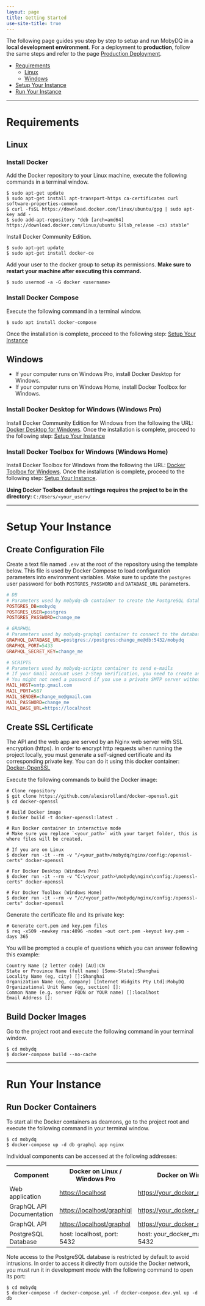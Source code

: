 ```yaml
---
layout: page
title: Getting Started
use-site-title: true
---
```


The following page guides you step by step to setup and run MobyDQ in a **local development environment**. For a deployment to **production**, follow the same steps and refer to the page [Production Deployment](/mobydq/pages/productiondeployment).

-   [Requirements](#requirements)
    -   [Linux](#linux)
    -   [Windows](#windows)
-   [Setup Your Instance](#setup-your-instance)
-   [Run Your Instance](#run-your-instance)

---

# Requirements

## Linux

### Install Docker

Add the Docker repository to your Linux machine, execute the following commands in a terminal window.

```shell
$ sudo apt-get update
$ sudo apt-get install apt-transport-https ca-certificates curl software-properties-common
$ curl -fsSL https://download.docker.com/linux/ubuntu/gpg | sudo apt-key add -
$ sudo add-apt-repository "deb [arch=amd64] https://download.docker.com/linux/ubuntu $(lsb_release -cs) stable"
```

Install Docker Community Edition.

```shell
$ sudo apt-get update
$ sudo apt-get install docker-ce
```

Add your user to the docker group to setup its permissions. **Make sure to restart your machine after executing this command.**

```shell
$ sudo usermod -a -G docker <username>
```

### Install Docker Compose

Execute the following command in a terminal window.

```shell
$ sudo apt install docker-compose
```

Once the installation is complete, proceed to the following step: [Setup Your Instance](#setup-your-instance)

## Windows

-   If your computer runs on Windows Pro, install Docker Desktop for Windows.
-   If your computer runs on Windows Home, install Docker Toolbox for Windows.

### Install Docker Desktop for Windows (Windows Pro)

Install Docker Community Edition for Windows from the following the URL: [Docker Desktop for Windows](https://hub.docker.com/editions/community/docker-ce-desktop-windows). Once the installation is complete, proceed to the following step: [Setup Your Instance](#setup-your-instance)

### Install Docker Toolbox for Windows (Windows Home)

Install Docker Toolbox for Windows from the following the URL: [Docker Toolbox for Windows](https://docs.docker.com/toolbox/overview). Once the installation is complete, proceed to the following step: [Setup Your Instance](#setup-your-instance).

**Using Docker Toolbox default settings requires the project to be in the directory:** `C:/Users/<your_user>/`

---

# Setup Your Instance

## Create Configuration File

Create a text file named `.env` at the root of the repository using the template below. This file is used by Docker Compose to load configuration parameters into environment variables. Make sure to update the `postgres` user password for both `POSTGRES_PASSWORD` and `DATABASE_URL` parameters.

```ini
# DB
# Parameters used by mobydq-db container to create the PostgreSQL database
POSTGRES_DB=mobydq
POSTGRES_USER=postgres
POSTGRES_PASSWORD=change_me

# GRAPHQL
# Parameters used by mobydq-graphql container to connect to the database
GRAPHQL_DATABASE_URL=postgres://postgres:change_me@db:5432/mobydq
GRAPHQL_PORT=5433
GRAPHQL_SECRET_KEY=change_me

# SCRIPTS
# Parameters used by mobydq-scripts container to send e-mails
# If your Gmail account uses 2-Step Verification, you need to create an App password: https://support.google.com/accounts/answer/185833
# You might not need a password if you use a private SMTP server without authentication
MAIL_HOST=smtp.gmail.com
MAIL_PORT=587
MAIL_SENDER=change_me@gmail.com
MAIL_PASSWORD=change_me
MAIL_BASE_URL=https://localhost
```

## Create SSL Certificate

The API and the web app are served by an Nginx web server with SSL encryption (https). In order to encrypt http requests when running the project locally, you must generate a self-signed certificate and its corresponding private key. You can do it using this docker container: [Docker-OpenSSL](https://github.com/alexisrolland/docker-openssl)

Execute the following commands to build the Docker image:

```shell
# Clone repository
$ git clone https://github.com/alexisrolland/docker-openssl.git
$ cd docker-openssl

# Build Docker image
$ docker build -t docker-openssl:latest .

# Run Docker container in interactive mode
# Make sure you replace `<your_path>` with your target folder, this is where files will be created.

# If you are on Linux
$ docker run -it --rm -v "/<your_path>/mobydq/nginx/config:/openssl-certs" docker-openssl

# For Docker Desktop (Windows Pro)
$ docker run -it --rm -v "C:\<your_path>\mobydq\nginx\config:/openssl-certs" docker-openssl

# For Docker Toolbox (Windows Home)
$ docker run -it --rm -v "/c/<your_path>/mobydq/nginx/config:/openssl-certs" docker-openssl
```

Generate the certificate file and its private key:

```shell
# Generate cert.pem and key.pem files
$ req -x509 -newkey rsa:4096 -nodes -out cert.pem -keyout key.pem -days 365
```

You will be prompted a couple of questions which you can answer following this example:

```
Country Name (2 letter code) [AU]:CN
State or Province Name (full name) [Some-State]:Shanghai
Locality Name (eg, city) []:Shanghai
Organization Name (eg, company) [Internet Widgits Pty Ltd]:MobyDQ
Organizational Unit Name (eg, section) []:
Common Name (e.g. server FQDN or YOUR name) []:localhost
Email Address []:
```

## Build Docker Images

Go to the project root and execute the following command in your terminal window.

```shell
$ cd mobydq
$ docker-compose build --no-cache
```

---

# Run Your Instance

## Run Docker Containers

To start all the Docker containers as deamons, go to the project root and execute the following command in your terminal window.

```shell
$ cd mobydq
$ docker-compose up -d db graphql app nginx
```

Individual components can be accessed at the following addresses:

<table>
 <tr>
  <th>
   Component
  </th>
  <th>
   Docker on Linux / Windows Pro
  </th>
  <th>
   Docker on Windows Home
  </th>
 </tr>
 <tr>
  <td>
   Web application
  </td>
  <td>
   <a href="https://localhost">https://localhost</a>
  </td>
  <td>
   <a href="https://your_docker_machine_ip">https://your_docker_machine_ip</a>
  </td>
 </tr>
 <tr>
  <td>
   GraphQL API Documentation
  </td>
  <td>
   <a href="https://localhost/graphiql">https://localhost/graphiql</a>
  </td>
  <td>
   <a href="https://your_docker_machine_ip/graphiql">https://your_docker_machine_ip/graphiql</a>
  </td>
 </tr>
 <tr>
  <td>
   GraphQL API
  </td>
  <td>
   <a href="https://localhost/graphql">https://localhost/graphql</a>
  </td>
  <td>
   <a href="https://your_docker_machine_ip/graphql">https://your_docker_machine_ip/graphql</a>
  </td>
 </tr>
 <tr>
  <td>
   PostgreSQL Database
  </td>
  <td>
   host: localhost, port: 5432
  </td>
  <td>
   host: your_docker_machine_ip, port: 5432
  </td>
 </tr>
</table>

Note access to the PostgreSQL database is restricted by default to avoid intrusions. In order to access it directly from outside the Docker network, you must run it in development mode with the following command to open its port:

```shell
$ cd mobydq
$ docker-compose -f docker-compose.yml -f docker-compose.dev.yml up -d db
```
